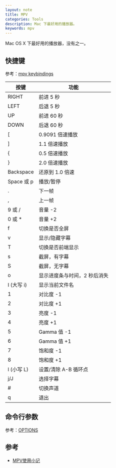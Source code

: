 ```yaml
---
layout: note
title: MPV
categories: Tools
description: Mac 下最好用的播放器。
keywords: mpv
---
```


Mac OS X 下最好用的播放器，没有之一。

## 快捷键

参考：[mpv keybindings][0]

| 按键       | 功能                         |
|------------|------------------------------|
| RIGHT      | 前进 5 秒                    |
| LEFT       | 后退 5 秒                    |
| UP         | 前进 60 秒                   |
| DOWN       | 后退 60 秒                   |
| [          | 0.9091 倍速播放              |
| ]          | 1.1 倍速播放                 |
| {          | 0.5 倍速播放                 |
| }          | 2.0 倍速播放                 |
| Backspace  | 还原到 1.0 倍速              |
| Space 或 p | 播放/暂停                    |
| .          | 下一帧                       |
| ,          | 上一帧                       |
| 9 或 /     | 音量 -2                      |
| 0 或 *     | 音量 +2                      |
| f          | 切换是否全屏                 |
| v          | 显示/隐藏字幕                |
| T          | 切换是否前端显示             |
| s          | 截屏，有字幕                 |
| S          | 截屏，无字幕                 |
| o          | 显示进度条与时间，2 秒后消失 |
| I (大写 i) | 显示当前文件名               |
| 1          | 对比度 -1                    |
| 2          | 对比度 +1                    |
| 3          | 亮度 -1                      |
| 4          | 亮度 +1                      |
| 5          | Gamma 值 -1                  |
| 6          | Gamma 值 +1                  |
| 7          | 饱和度 -1                    |
| 8          | 饱和度 +1                    |
| l (小写 L) | 设置/清除 A-B 循环点         |
| j/J        | 选择字幕                     |
| #          | 切换声道                     |
| q          | 退出                         |

## 命令行参数

参考：[OPTIONS][1]

## 参考

* [MPV使用小记][2]

[0]: https://github.com/mpv-player/mpv/blob/master/etc/input.conf
[1]: https://github.com/mpv-player/mpv/blob/master/DOCS/man/options.rst
[2]: https://segmentfault.com/a/1190000004533079
